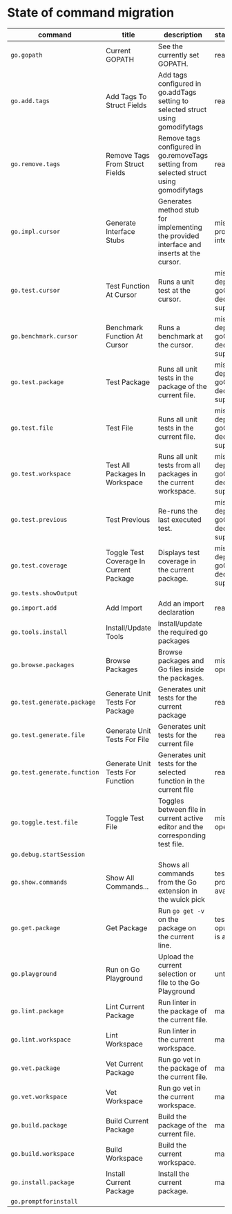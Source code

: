 # State of command migration

|command|title|description|status/comment|
|----|----|-----|----|
| `go.gopath` | Current GOPATH | See the currently set GOPATH. | ready | 
| `go.add.tags` | Add Tags To Struct Fields | Add tags configured in go.addTags setting to selected struct using gomodifytags | ready | 
| `go.remove.tags` | Remove Tags From Struct Fields | Remove tags configured in go.removeTags setting from selected struct using gomodifytags | ready | 
| `go.impl.cursor` | Generate Interface Stubs | Generates method stub for implementing the provided interface and inserts at the cursor. | missing: cannot prompt for interface name |
| `go.test.cursor` | Test Function At Cursor | Runs a unit test at the cursor. | missing: depends on goCover, decorations not supported |
| `go.benchmark.cursor` | Benchmark Function At Cursor | Runs a benchmark at the cursor. | missing: depends on goCover, decorations not supported |
| `go.test.package` | Test Package | Runs all unit tests in the package of the current file. | missing: depends on goCover, decorations not supported |
| `go.test.file` | Test File | Runs all unit tests in the current file. | missing: depends on goCover, decorations not supported | 
| `go.test.workspace` | Test All Packages In Workspace | Runs all unit tests from all packages in the current workspace. | missing: depends on goCover, decorations not supported |
| `go.test.previous` | Test Previous | Re-runs the last executed test. | missing: depends on goCover, decorations not supported |
| `go.test.coverage` | Toggle Test Coverage In Current Package | Displays test coverage in the current package. | missing: depends on goCover, decorations not supported | 
| `go.tests.showOutput` |||
| `go.import.add` | Add Import | Add an import declaration | ready | 
| `go.tools.install` | Install/Update Tools | install/update the required go packages ||
| `go.browse.packages` | Browse Packages | Browse packages and Go files inside the packages. | missing: cannot open editors |
| `go.test.generate.package` | Generate Unit Tests For Package | Generates unit tests for the current package | ready |
| `go.test.generate.file` | Generate Unit Tests For File | Generates unit tests for the current file | ready |
| `go.test.generate.function` | Generate Unit Tests For Function | Generates unit tests for the selected function in the current file | ready |
| `go.toggle.test.file` | Toggle Test File | Toggles between file in current active editor and the corresponding test file. | missing: cannot open editors |
| `go.debug.startSession`|||
| `go.show.commands` | Show All Commands... | Shows all commands from the Go extension in the wuick pick | test when prompting is available |
| `go.get.package` | Get Package | Run `go get -v` on the package on the current line. | test when oputput channel is available |
| `go.playground` | Run on Go Playground | Upload the current selection or file to the Go Playground | untested |
| `go.lint.package` | Lint Current Package | Run linter in the package of the current file. | mapped |
| `go.lint.workspace` | Lint Workspace | Run linter in the current workspace. | mapped |
| `go.vet.package` | Vet Current Package | Run go vet in the package of the current file. | mapped |
| `go.vet.workspace` | Vet Workspace | Run go vet in the current workspace. | mapped |
| `go.build.package` | Build Current Package | Build the package of the current file. | mapped |
| `go.build.workspace` | Build Workspace | Build the current workspace. | mapped |
| `go.install.package` | Install Current Package | Install the current package. | mapped |
| `go.promptforinstall`|||
